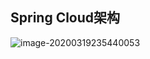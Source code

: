 ## Spring Cloud架构

![image-20200319235440053](file:///Users/wenzhong/Library/Application%20Support/typora-user-images/image-20200319235440053.png?lastModify=1585645047)



